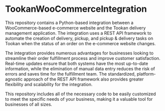 # TookanWooCommerceIntegration

This repository contains a Python-based integration between a WooCommerce-based e-commerce website and the Tookan delivery management application. The integration uses a REST API framework to automate the creation of delivery, pickup, and pickup & delivery tasks on Tookan when the status of an order on the e-commerce website changes.

The integration provides numerous advantages for businesses looking to streamline their order fulfillment process and improve customer satisfaction. Real-time updates ensure that both systems have the most up-to-date information, while the elimination of manual data entry reduces the risk of errors and saves time for the fulfillment team. The standardized, platform-agnostic approach of the REST API framework also provides greater flexibility and scalability for the integration.

This repository includes all of the necessary code to be easily customized to meet the specific needs of your business, making it a valuable tool for businesses of all sizes.
